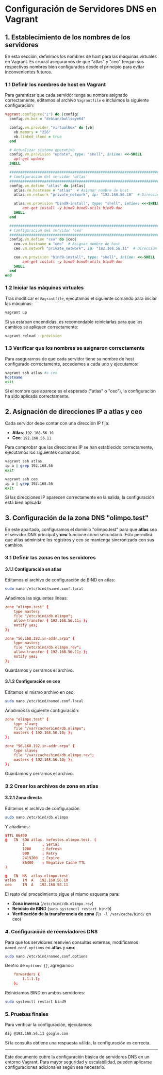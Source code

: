# Configuración de Servidores DNS en Vagrant

## 1. Establecimiento de los nombres de los servidores
En esta sección, definimos los nombres de host para las máquinas virtuales en Vagrant. Es crucial asegurarnos de que "atlas" y "ceo" tengan sus respectivos nombres bien configurados desde el principio para evitar inconvenientes futuros.

### 1.1 Definir los nombres de host en Vagrant
Para garantizar que cada servidor tenga su nombre asignado correctamente, editamos el archivo `Vagrantfile` e incluimos la siguiente configuración:

```ruby
Vagrant.configure("2") do |config|
  config.vm.box = "debian/bullseye64"

  config.vm.provider "virtualbox" do |vb|
    vb.memory = "256"
    vb.linked_clone = true
  end

  # Actualizar sistema operativo
  config.vm.provision "update", type: "shell", inline: <<-SHELL
    apt-get update
  SHELL

  ######################################################################
  # Configuración del servidor 'atlas'
  ######################################################################
  config.vm.define "atlas" do |atlas|
    atlas.vm.hostname = "atlas"  # Asignar nombre de host
    atlas.vm.network "private_network", ip: "192.168.56.10"  # Dirección IP fija

    atlas.vm.provision "bind9-install", type: "shell", inline: <<-SHELL
        apt-get install -y bind9 bind9-utils bind9-doc
    SHELL
  end

  ######################################################################
  # Configuración del servidor 'ceo'
  ######################################################################
  config.vm.define "ceo" do |ceo|
    ceo.vm.hostname = "ceo"  # Asignar nombre de host
    ceo.vm.network "private_network", ip: "192.168.56.11"  # Dirección IP fija

    ceo.vm.provision "bind9-install", type: "shell", inline: <<-SHELL
        apt-get install -y bind9 bind9-utils bind9-doc
    SHELL
  end
end
```

### 1.2 Iniciar las máquinas virtuales
Tras modificar el `Vagrantfile`, ejecutamos el siguiente comando para iniciar las máquinas:

```bash
vagrant up
```

Si ya estaban encendidas, es recomendable reiniciarlas para que los cambios se apliquen correctamente:

```bash
vagrant reload --provision
```

### 1.3 Verificar que los nombres se asignaron correctamente
Para asegurarnos de que cada servidor tiene su nombre de host configurado correctamente, accedemos a cada uno y ejecutamos:

```bash
vagrant ssh atlas #o ceo
hostname
exit
```

Si el nombre que aparece es el esperado ("atlas" o "ceo"), la configuración ha sido aplicada correctamente.

## 2. Asignación de direcciones IP a atlas y ceo
Cada servidor debe contar con una dirección IP fija:

- **Atlas**: `192.168.56.10`
- **Ceo**: `192.168.56.11`

Para comprobar que las direcciones IP se han establecido correctamente, ejecutamos los siguientes comandos:

```bash
vagrant ssh atlas
ip a | grep 192.168.56
exit
```

```bash
vagrant ssh ceo
ip a | grep 192.168.56
exit
```

Si las direcciones IP aparecen correctamente en la salida, la configuración está bien aplicada.

## 3. Configuración de la zona DNS "olimpo.test"
En este apartado, configuramos el dominio "olimpo.test" para que **atlas** sea el servidor DNS principal y **ceo** funcione como secundario. Esto permitirá que atlas administre los registros y ceo se mantenga sincronizado con sus cambios.

### 3.1 Definir las zonas en los servidores
#### 3.1.1 Configuración en atlas
Editamos el archivo de configuración de BIND en atlas:

```bash
sudo nano /etc/bind/named.conf.local
```

Añadimos las siguientes líneas:

```conf
zone "olimpo.test" {
    type master;
    file "/etc/bind/db.olimpo";
    allow-transfer { 192.168.56.11; };
    notify yes;
};

zone "56.168.192.in-addr.arpa" {
    type master;
    file "/etc/bind/db.olimpo.rev";
    allow-transfer { 192.168.56.11; };
    notify yes;
};
```

Guardamos y cerramos el archivo.

#### 3.1.2 Configuración en ceo
Editamos el mismo archivo en ceo:

```bash
sudo nano /etc/bind/named.conf.local
```

Añadimos la siguiente configuración:

```conf
zone "olimpo.test" {
    type slave;
    file "/var/cache/bind/db.olimpo";
    masters { 192.168.56.10; };
};

zone "56.168.192.in-addr.arpa" {
    type slave;
    file "/var/cache/bind/db.olimpo.rev";
    masters { 192.168.56.10; };
};
```

Guardamos y cerramos el archivo.

### 3.2 Crear los archivos de zona en atlas
#### 3.2.1 Zona directa
Editamos el archivo de configuración:

```bash
sudo nano /etc/bind/db.olimpo
```

Y añadimos:

```conf
$TTL 86400
@   IN  SOA atlas. hefestos.olimpo.test. (
        1        ; Serial
        1200     ; Refresh
        900      ; Retry
        2419200  ; Expire
        86400    ; Negative Cache TTL
)

@   IN  NS  atlas.olimpo.test.
atlas   IN  A   192.168.56.10
ceo     IN  A   192.168.56.11
```

El resto del procedimiento sigue el mismo esquema para:

- **Zona inversa** (`/etc/bind/db.olimpo.rev`)
- **Reinicio de BIND** (`sudo systemctl restart bind9`)
- **Verificación de la transferencia de zona** (`ls -l /var/cache/bind/` en ceo)

### 4. Configuración de reenviadores DNS
Para que los servidores reenvíen consultas externas, modificamos `named.conf.options` en **atlas** y **ceo**:

```bash
sudo nano /etc/bind/named.conf.options
```

Dentro de `options {}`, agregamos:

```conf
    forwarders {
        1.1.1.1;
    };
```

Reiniciamos BIND en ambos servidores:

```bash
sudo systemctl restart bind9
```

### 5. Pruebas finales
Para verificar la configuración, ejecutamos:

```bash
dig @192.168.56.11 google.com
```

Si la consulta obtiene una respuesta válida, la configuración es correcta.

---
Este documento cubre la configuración básica de servidores DNS en un entorno Vagrant. Para mayor seguridad y escalabilidad, pueden aplicarse configuraciones adicionales según sea necesario.

